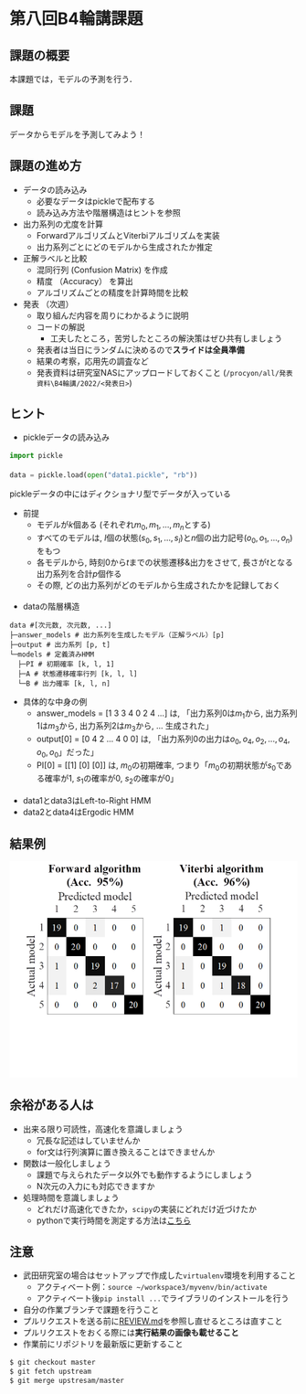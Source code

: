 <script type="text/javascript" async src="https://cdnjs.cloudflare.com/ajax/libs/mathjax/2.7.7/MathJax.js?config=TeX-MML-AM_CHTML">
</script>
<script type="text/x-mathjax-config">
 MathJax.Hub.Config({
 tex2jax: {
 inlineMath: [['$', '$'] ],
 displayMath: [ ['$$','$$'], ["\\[","\\]"] ]
 }
 });
</script>
# 第八回B4輪講課題

## 課題の概要

本課題では，モデルの予測を行う．

## 課題

データからモデルを予測してみよう！

## 課題の進め方

- データの読み込み
  - 必要なデータはpickleで配布する
  - 読み込み方法や階層構造はヒントを参照
- 出力系列の尤度を計算
  - ForwardアルゴリズムとViterbiアルゴリズムを実装
  - 出力系列ごとにどのモデルから生成されたか推定
- 正解ラベルと比較
  - 混同行列 (Confusion Matrix) を作成
  - 精度 （Accuracy） を算出
  - アルゴリズムごとの精度を計算時間を比較
- 発表 （次週）
  - 取り組んだ内容を周りにわかるように説明
  - コードの解説
    - 工夫したところ，苦労したところの解決策はぜひ共有しましょう
  - 発表者は当日にランダムに決めるので**スライドは全員準備**
  - 結果の考察，応用先の調査など
  - 発表資料は研究室NASにアップロードしておくこと (`/procyon/all/発表資料\B4輪講/2022/<発表日>`)

## ヒント

- pickleデータの読み込み

```python
import pickle

data = pickle.load(open("data1.pickle", "rb"))
```

pickleデータの中にはディクショナリ型でデータが入っている

- 前提
  - モデルが$k$個ある (それぞれ$m_0, m_1, ..., m_n$とする)
  - すべてのモデルは, $l$個の状態($s_0, s_1, ..., s_l$)と$n$個の出力記号($o_0, o_1, ..., o_n$)をもつ
  - 各モデルから, 時刻$0$から$t$までの状態遷移&出力をさせて, 長さが$t$となる出力系列を合計$p$個作る
  - その際, どの出力系列がどのモデルから生成されたかを記録しておく  
  <br>
- dataの階層構造

```
data #[次元数, 次元数, ...]
├─answer_models # 出力系列を生成したモデル（正解ラベル）[p]
├─output # 出力系列 [p, t]
└─models # 定義済みHMM 
  ├─PI # 初期確率 [k, l, 1]
  ├─A # 状態遷移確率行列 [k, l, l]
  └─B # 出力確率 [k, l, n]
```

- 具体的な中身の例
  - answer_models = [1 3 3 4 0 2 4 ...] は, 「出力系列$0$は$m_1$から, 出力系列$1$は$m_3$から, 出力系列$2$は$m_3$から, ... 生成された」
  - output[0] = [0 4 2 ... 4 0 0] は, 「出力系列$0$の出力は$o_0, o_4, o_2, ..., o_4, o_0, o_0$」だった」
  - PI[0] = [[1] [0] [0]] は, $m_0$の初期確率, つまり「$m_0$の初期状態が$s_0$である確率が$1$, $s_1$の確率が$0$, $s_2$の確率が$0$」  
  <br>
- data1とdata3はLeft-to-Right HMM
- data2とdata4はErgodic HMM

## 結果例

![result](./figs/result.png)

## 余裕がある人は

- 出来る限り可読性，高速化を意識しましょう
  - 冗長な記述はしていませんか
  - for文は行列演算に置き換えることはできませんか
- 関数は一般化しましょう
  - 課題で与えられたデータ以外でも動作するようにしましょう
  - N次元の入力にも対応できますか
- 処理時間を意識しましょう
  - どれだけ高速化できたか，`scipy`の実装にどれだけ近づけたか
  - pythonで実行時間を測定する方法は[こちら](http://st-hakky.hatenablog.com/entry/2018/01/26/214255)

## 注意

- 武田研究室の場合はセットアップで作成した`virtualenv`環境を利用すること  
  - アクティベート例：`source ~/workspace3/myvenv/bin/activate`  
  - アクティベート後`pip install ...`でライブラリのインストールを行う  
- 自分の作業ブランチで課題を行うこと
- プルリクエストを送る前に[REVIEW.md](https://github.com/TakedaLab/B4Lecture/blob/master/REVIEW.md)を参照し直せるところは直すこと
- プルリクエストをおくる際には**実行結果の画像も載せること**
- 作業前にリポジトリを最新版に更新すること

```
$ git checkout master
$ git fetch upstream
$ git merge upstresam/master
```
